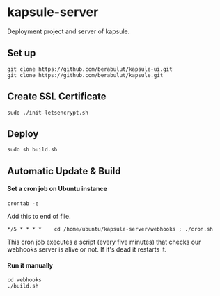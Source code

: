 # kapsule-server

Deployment project and server of kapsule.

## Set up

``` 
git clone https://github.com/berabulut/kapsule-ui.git 
git clone https://github.com/berabulut/kapsule.git
```

## Create SSL Certificate

```
sudo ./init-letsencrypt.sh
```


## Deploy

```
sudo sh build.sh
```

## Automatic Update & Build 

#### Set a cron job on Ubuntu instance

`crontab -e`

Add this to end of file. 

```
*/5 * * * *    cd /home/ubuntu/kapsule-server/webhooks ; ./cron.sh
```

This cron job executes a script (every five minutes) that checks our webhooks server is alive or not. If it's dead it restarts it.  


#### Run it manually

```
cd webhooks
./build.sh
```

